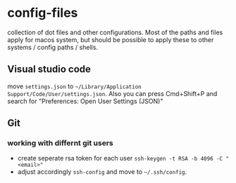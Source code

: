 # config-files

collection of dot files and other configurations. Most of the paths and files apply for macos system, but should be possible to apply these to other systems / config paths / shells.

## Visual studio code

move `settings.json` to `~/Library/Application Support/Code/User/settings.json`. Also you can press Cmd+Shift+P and search for "Preferences: Open User Settings (JSON)"

## Git

### working with differnt git users
- create seperate rsa token for each user `ssh-keygen -t RSA -b 4096 -C "<email>"` 
- adjust accordingly `ssh-config` and move to `~/.ssh/config`.
